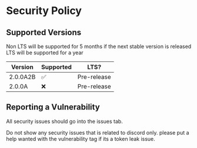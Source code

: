 # Security Policy

## Supported Versions

Non LTS will be supported for 5 months if the next stable version is released
LTS will be supported for a year

| Version | Supported          | LTS?               |
| ------- | ------------------ | ------------------ |
| 2.0.0A2B| :white_check_mark: | Pre-release        |
| 2.0.0A  | :x:                | Pre-release        |

## Reporting a Vulnerability

All security issues should go into the issues tab.

Do not show any security issues that is related to discord only. please put a help wanted with the vulnerability tag if its a token leak issue.
